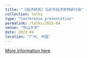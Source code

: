 ```yaml
---
title: "《经济研究》习近平经济思想研讨会"
collection: talks
type: "Conference presentation"
permalink: /talks/2023-04
venue: "中山大学"
date: 2023-04
location: "广州, 中国"
---
```


[More information here](https://www.econometricsociety.org/event_papers/view/271/168)


